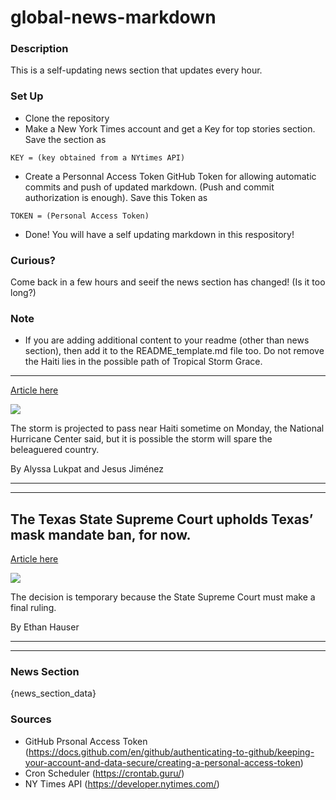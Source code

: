 # global-news-markdown

### Description 
This is a self-updating news section that updates every hour.

### Set Up 
* Clone the repository
* Make a New York Times account and get a Key for top stories section. Save the section as 
 ```
 KEY = (key obtained from a NYtimes API)
 ```
*  Create a Personnal Access Token GitHub Token for allowing automatic commits and push of updated markdown. (Push and commit authorization is enough). Save this Token as 
```
TOKEN = (Personal Access Token)
```
* Done! You will have a self updating markdown in this respository!

### Curious?
Come back in a few hours and seeif the news section has changed! (Is it too long?)

### Note
* If you are adding additional content to your readme (other than news section), then add it to the README_template.md file too. Do not remove the Haiti lies in the possible path of Tropical Storm Grace.
--------------------------------------------------------

[Article here](https://www.nytimes.com/2021/08/14/world/americas/tropical-storm-grace-haiti.html)

[![](https://static01.nyt.com/images/2021/08/14/world/14haiti-earthquake-live-tropical-storm-grace/14haiti-earthquake-live-tropical-storm-grace-superJumbo.jpg)](https://www.nytimes.com/2021/08/14/world/americas/tropical-storm-grace-haiti.html)

The storm is projected to pass near Haiti sometime on Monday, the National Hurricane Center said, but it is possible the storm will spare the beleaguered country.

By Alyssa Lukpat and Jesus Jiménez

* * *

* * *

The Texas State Supreme Court upholds Texas’ mask mandate ban, for now.
-----------------------------------------------------------------------

[Article here](https://www.nytimes.com/2021/08/15/world/texas-covid-masks-ban-abbott.html)

[![](https://static01.nyt.com/images/2021/08/15/multimedia/15virus-briefing-texas-01/15virus-briefing-texas-01-superJumbo.jpg)](https://www.nytimes.com/2021/08/15/world/texas-covid-masks-ban-abbott.html)

The decision is temporary because the State Supreme Court must make a final ruling.

By Ethan Hauser

* * *

* * *

### News Section 
{news_section_data}


### Sources 
* GitHub Prsonal Access Token (https://docs.github.com/en/github/authenticating-to-github/keeping-your-account-and-data-secure/creating-a-personal-access-token)
* Cron Scheduler (https://crontab.guru/)
* NY Times API (https://developer.nytimes.com/)
